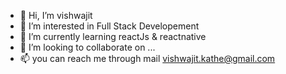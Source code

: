 - 👋 Hi, I’m vishwajit
- 👀 I’m interested in Full Stack Developement
- 🌱 I’m currently learning reactJs & reactnative
- 💞️ I’m looking to collaborate on ...
- 📫 you can reach me through mail vishwajit.kathe@gmail.com

<!---
vishwajit-stepron/vishwajit-stepron is a ✨ special ✨ repository because its `README.md` (this file) appears on your GitHub profile.
You can click the Preview link to take a look at your changes.
--->
